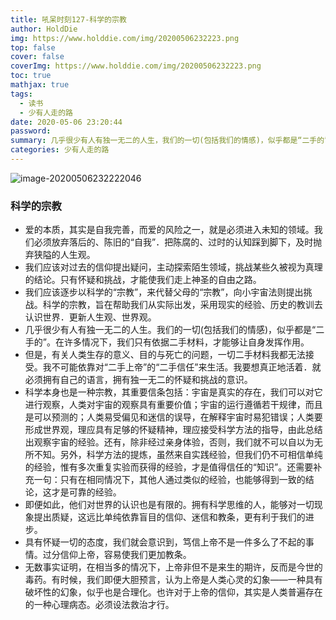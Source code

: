 ```yaml
---
title: 吼呆时刻127-科学的宗教
author: HoldDie
img: https://www.holddie.com/img/20200506232223.png 
top: false
cover: false
coverImg: https://www.holddie.com/img/20200506232223.png
toc: true
mathjax: true
tags:
  - 读书
  - 少有人走的路
date: 2020-05-06 23:20:44
password:
summary: 几乎很少有人有独一无二的人生，我们的一切(包括我们的情感)，似乎都是“二手的”。
categories: 少有人走的路
---
```


![image-20200506232222046](https://www.holddie.com/img/20200506232223.png)

### 科学的宗教

- 爱的本质，其实是自我完善，而爱的风险之一，就是必须进入未知的领域。我们必须放弃落后的、陈旧的“自我”．把陈腐的、过时的认知踩到脚下，及时抛弃狭隘的人生观。
- 我们应该对过去的信仰提出疑问，主动探索陌生领域，挑战某些久被视为真理的结论。只有怀疑和挑战，才能使我们走上神圣的自由之路。
- 我们应该逐步以科学的“宗教”，来代替父母的“宗教”，向小宇宙法则提出挑战。科学的宗教，旨在帮助我们从实际出发，采用现实的经验、历史的教训去认识世界．更新人生观、世界观。
- 几乎很少有人有独一无二的人生。我们的一切(包括我们的情感)，似乎都是“二手的”。在许多情况下，我们只有依据二手材料，才能够让自身发挥作用。
- 但是，有关人类生存的意义、目的与死亡的问题，一切二手材料我都无法接受。我不可能依靠对“二手上帝”的“二手信任”来生活。我要想真正地活着．就必须拥有自己的语言，拥有独一无二的怀疑和挑战的意识。
- 科学本身也是一种宗教，其重要信条包括：宇宙是真实的存在，我们可以对它进行观察，人类对宇宙的观察具有重要价值；宇宙的运行遵循若干规律，而且是可以预测的；人类易受偏见和迷信的误导，在解释宇宙时易犯错误；人类要形成世界观，理应具有足够的怀疑精神，理应接受科学方法的指导，由此总结出观察宇宙的经验。还有，除非经过亲身体验，否则，我们就不可以自以为无所不知。另外，科学方法的提炼，虽然来自实践经验，但我们仍不可相信单纯的经验，惟有多次重复实验而获得的经验，才是值得信任的“知识”。还需要补充一句：只有在相同情况下，其他人通过类似的经验，也能够得到一致的结论，这才是可靠的经验。
- 即便如此，他们对世界的认识也是有限的。拥有科学思维的人，能够对一切现象提出质疑，这远比单纯依靠盲目的信仰、迷信和教条，更有利于我们的进步。
- 具有怀疑一切的态度，我们就会意识到，笃信上帝不是一件多么了不起的事情。过分信仰上帝，容易使我们更加教条。
- 无数事实证明，在相当多的情况下，上帝非但不是来生的期许，反而是今世的毒药。有时候，我们即便大胆预言，认为上帝是人类心灵的幻象——一种具有破坏性的幻象，似乎也是合理化。也许对于上帝的信仰，其实是人类普遍存在的一种心理病态。必须设法救治才行。